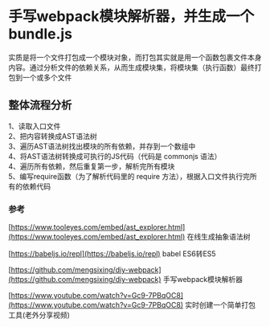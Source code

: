 # 手写webpack模块解析器，并生成一个bundle.js

实质是将一个文件打包成一个模块对象，而打包其实就是用一个函数包裹文件本身内容。通过分析文件的依赖关系，从而生成模块集，将模块集（执行函数）最终打包到一个或多个文件

## 整体流程分析

1、读取入口文件  
2、把内容转换成AST语法树  
3、遍历AST语法树找出模块的所有依赖，并存到一个数组中  
4、将AST语法树转换成可执行的JS代码（代码是 commonjs 语法）  
4、遍历所有依赖，然后重复第一步，解析完所有模块  
5、编写require函数（为了解析代码里的 require 方法），根据入口文件执行完所有的依赖代码  

### 参考

[https://www.tooleyes.com/embed/ast_explorer.html](https://www.tooleyes.com/embed/ast_explorer.html) 在线生成抽象语法树

[https://babeljs.io/repl](https://babeljs.io/repl) babel ES6转ES5

[https://github.com/mengsixing/diy-webpack](https://github.com/mengsixing/diy-webpack) 手写webpack模块解析器

[https://www.youtube.com/watch?v=Gc9-7PBqOC8](https://www.youtube.com/watch?v=Gc9-7PBqOC8) 实时创建一个简单打包工具(老外分享视频)
